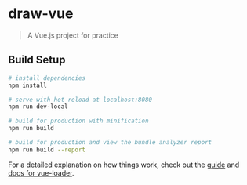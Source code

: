 # draw-vue

> A Vue.js project for practice

## Build Setup

``` bash
# install dependencies
npm install

# serve with hot reload at localhost:8080
npm run dev-local

# build for production with minification
npm run build

# build for production and view the bundle analyzer report
npm run build --report
```

For a detailed explanation on how things work, check out the [guide](http://vuejs-templates.github.io/webpack/) and [docs for vue-loader](http://vuejs.github.io/vue-loader).
